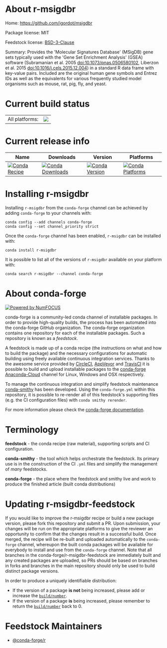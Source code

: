 About r-msigdbr
===============

Home: https://github.com/igordot/msigdbr

Package license: MIT

Feedstock license: [BSD-3-Clause](https://github.com/conda-forge/r-msigdbr-feedstock/blob/master/LICENSE.txt)

Summary: Provides the 'Molecular Signatures Database' (MSigDB) gene sets typically used with the 'Gene Set Enrichment Analysis' (GSEA) software (Subramanian et al. 2005 <doi:10.1073/pnas.0506580102>, Liberzon et al. 2015 <doi:10.1016/j.cels.2015.12.004>) in a standard R data frame with key-value pairs. Included are the original human gene symbols and Entrez IDs as well as the equivalents for various frequently studied model organisms such as mouse, rat, pig, fly, and yeast.

Current build status
====================


<table><tr><td>All platforms:</td>
    <td>
      <a href="https://dev.azure.com/conda-forge/feedstock-builds/_build/latest?definitionId=6761&branchName=master">
        <img src="https://dev.azure.com/conda-forge/feedstock-builds/_apis/build/status/r-msigdbr-feedstock?branchName=master">
      </a>
    </td>
  </tr>
</table>

Current release info
====================

| Name | Downloads | Version | Platforms |
| --- | --- | --- | --- |
| [![Conda Recipe](https://img.shields.io/badge/recipe-r--msigdbr-green.svg)](https://anaconda.org/conda-forge/r-msigdbr) | [![Conda Downloads](https://img.shields.io/conda/dn/conda-forge/r-msigdbr.svg)](https://anaconda.org/conda-forge/r-msigdbr) | [![Conda Version](https://img.shields.io/conda/vn/conda-forge/r-msigdbr.svg)](https://anaconda.org/conda-forge/r-msigdbr) | [![Conda Platforms](https://img.shields.io/conda/pn/conda-forge/r-msigdbr.svg)](https://anaconda.org/conda-forge/r-msigdbr) |

Installing r-msigdbr
====================

Installing `r-msigdbr` from the `conda-forge` channel can be achieved by adding `conda-forge` to your channels with:

```
conda config --add channels conda-forge
conda config --set channel_priority strict
```

Once the `conda-forge` channel has been enabled, `r-msigdbr` can be installed with:

```
conda install r-msigdbr
```

It is possible to list all of the versions of `r-msigdbr` available on your platform with:

```
conda search r-msigdbr --channel conda-forge
```


About conda-forge
=================

[![Powered by NumFOCUS](https://img.shields.io/badge/powered%20by-NumFOCUS-orange.svg?style=flat&colorA=E1523D&colorB=007D8A)](http://numfocus.org)

conda-forge is a community-led conda channel of installable packages.
In order to provide high-quality builds, the process has been automated into the
conda-forge GitHub organization. The conda-forge organization contains one repository
for each of the installable packages. Such a repository is known as a *feedstock*.

A feedstock is made up of a conda recipe (the instructions on what and how to build
the package) and the necessary configurations for automatic building using freely
available continuous integration services. Thanks to the awesome service provided by
[CircleCI](https://circleci.com/), [AppVeyor](https://www.appveyor.com/)
and [TravisCI](https://travis-ci.com/) it is possible to build and upload installable
packages to the [conda-forge](https://anaconda.org/conda-forge)
[Anaconda-Cloud](https://anaconda.org/) channel for Linux, Windows and OSX respectively.

To manage the continuous integration and simplify feedstock maintenance
[conda-smithy](https://github.com/conda-forge/conda-smithy) has been developed.
Using the ``conda-forge.yml`` within this repository, it is possible to re-render all of
this feedstock's supporting files (e.g. the CI configuration files) with ``conda smithy rerender``.

For more information please check the [conda-forge documentation](https://conda-forge.org/docs/).

Terminology
===========

**feedstock** - the conda recipe (raw material), supporting scripts and CI configuration.

**conda-smithy** - the tool which helps orchestrate the feedstock.
                   Its primary use is in the construction of the CI ``.yml`` files
                   and simplify the management of *many* feedstocks.

**conda-forge** - the place where the feedstock and smithy live and work to
                  produce the finished article (built conda distributions)


Updating r-msigdbr-feedstock
============================

If you would like to improve the r-msigdbr recipe or build a new
package version, please fork this repository and submit a PR. Upon submission,
your changes will be run on the appropriate platforms to give the reviewer an
opportunity to confirm that the changes result in a successful build. Once
merged, the recipe will be re-built and uploaded automatically to the
`conda-forge` channel, whereupon the built conda packages will be available for
everybody to install and use from the `conda-forge` channel.
Note that all branches in the conda-forge/r-msigdbr-feedstock are
immediately built and any created packages are uploaded, so PRs should be based
on branches in forks and branches in the main repository should only be used to
build distinct package versions.

In order to produce a uniquely identifiable distribution:
 * If the version of a package **is not** being increased, please add or increase
   the [``build/number``](https://docs.conda.io/projects/conda-build/en/latest/resources/define-metadata.html#build-number-and-string).
 * If the version of a package **is** being increased, please remember to return
   the [``build/number``](https://docs.conda.io/projects/conda-build/en/latest/resources/define-metadata.html#build-number-and-string)
   back to 0.

Feedstock Maintainers
=====================

* [@conda-forge/r](https://github.com/conda-forge/r/)

